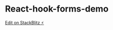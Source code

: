 # React-hook-forms-demo

[Edit on StackBlitz ⚡️](https://stackblitz.com/edit/stackblitz-starters-s5c4xe)